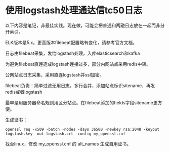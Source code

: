 # 使用logstash处理通达信tc50日志

以下内容是笔记，非最佳实践。现在做，可能会把普通和两融日志放在一起而非分开索引。

ELK版本是5.x。更高版本filebeat配置略有变化，请参考官方文档。

日志由filebeat采集，发给logstash处理，入库elasticsearch和kafka

为避免filebeat直连造成logstash连接过多，部分内网站点采用redis中转。

公网站点日志采集，采用直连logstash并ssl加密。

filebeat负责：简单过滤无用日志，多行合并，添加站点标识sitename，再发redis或者logstash

最早是用服务器命名规则用区分站点。在filebeat添加的fields字段sitename更方便。

生成证书：
```
openssl req -x509 -batch -nodes -days 36500 -newkey rsa:2048 -keyout logstash.key -out logstash.crt -config my_openssl.cnf
```
找台linux，修改 my_openssl.cnf 的 alt_names 生成自用证书。


